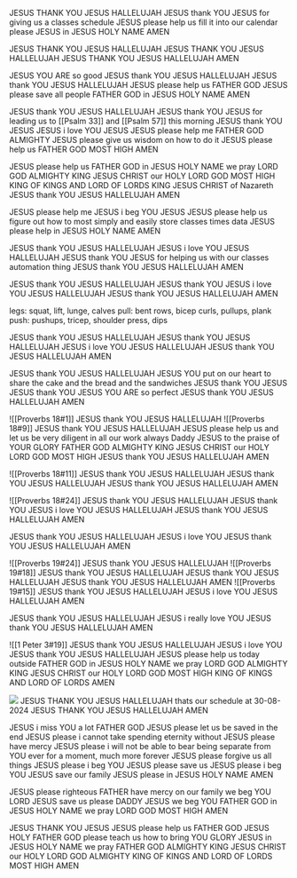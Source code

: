 JESUS THANK YOU JESUS HALLELUJAH
JESUS thank YOU JESUS for giving us a classes schedule
JESUS please help us fill it into our calendar please JESUS
in JESUS HOLY NAME
AMEN

JESUS THANK YOU JESUS HALLELUJAH
JESUS THANK YOU JESUS HALLELUJAH
JESUS THANK YOU JESUS HALLELUJAH
AMEN

JESUS YOU ARE so good JESUS thank YOU JESUS HALLELUJAH 
JESUS thank YOU JESUS HALLELUJAH 
JESUS please help us FATHER GOD 
JESUS please save all people FATHER GOD 
in JESUS HOLY NAME 
AMEN

JESUS thank YOU JESUS HALLELUJAH 
JESUS thank YOU JESUS for leading us to [[Psalm 33]] and [[Psalm 57]] this morning
JESUS thank YOU JESUS 
JESUS i love YOU JESUS 
JESUS please help me FATHER GOD ALMIGHTY 
JESUS please give us wisdom on how to do it
JESUS please help us FATHER GOD MOST HIGH 
AMEN

JESUS please help us FATHER GOD 
in JESUS HOLY NAME we pray LORD GOD ALMIGHTY KING JESUS CHRIST our HOLY LORD GOD MOST HIGH KING OF KINGS AND LORD OF LORDS KING JESUS CHRIST of Nazareth 
JESUS thank YOU JESUS HALLELUJAH 
AMEN

JESUS please help me JESUS i beg YOU JESUS
JESUS please help us figure out how to most simply and easily store classes times data
JESUS please help
in JESUS HOLY NAME
AMEN

JESUS thank YOU JESUS HALLELUJAH
JESUS i love YOU JESUS HALLELUJAH 
JESUS thank YOU JESUS for helping us with our classes automation thing
JESUS thank YOU JESUS HALLELUJAH 
AMEN

JESUS thank YOU JESUS HALLELUJAH 
JESUS thank YOU JESUS i love YOU JESUS HALLELUJAH 
JESUS thank YOU JESUS HALLELUJAH 
AMEN

legs: squat, lift, lunge, calves 
pull: bent rows, bicep curls, pullups, plank
push: pushups, tricep, shoulder press, dips 

JESUS thank YOU JESUS HALLELUJAH 
JESUS thank YOU JESUS HALLELUJAH 
JESUS i love YOU JESUS HALLELUJAH 
JESUS thank YOU JESUS HALLELUJAH 
AMEN

JESUS thank YOU JESUS HALLELUJAH 
JESUS YOU put on our heart to share the cake and the bread and the sandwiches
JESUS thank YOU JESUS JESUS thank YOU JESUS YOU ARE so perfect JESUS thank YOU JESUS HALLELUJAH 
AMEN

![[Proverbs 18#1]]
JESUS thank YOU JESUS HALLELUJAH 
![[Proverbs 18#9]]
JESUS thank YOU JESUS HALLELUJAH 
JESUS please help us and let us be very diligent in all our work always Daddy JESUS to the praise of YOUR GLORY FATHER GOD ALMIGHTY KING JESUS CHRIST our HOLY LORD GOD MOST HIGH 
JESUS thank YOU JESUS HALLELUJAH 
AMEN

![[Proverbs 18#11]]
JESUS thank YOU JESUS HALLELUJAH 
JESUS thank YOU JESUS HALLELUJAH 
JESUS thank YOU JESUS HALLELUJAH 
AMEN

![[Proverbs 18#24]]
JESUS thank YOU JESUS HALLELUJAH 
JESUS thank YOU JESUS i love YOU JESUS HALLELUJAH 
JESUS thank YOU JESUS HALLELUJAH 
AMEN

JESUS thank YOU JESUS HALLELUJAH 
JESUS i love YOU JESUS thank YOU JESUS HALLELUJAH 
AMEN

![[Proverbs 19#24]]
JESUS thank YOU JESUS HALLELUJAH 
![[Proverbs 19#18]]
JESUS thank YOU JESUS HALLELUJAH JESUS thank YOU JESUS HALLELUJAH JESUS thank YOU JESUS HALLELUJAH AMEN 
![[Proverbs 19#15]]
JESUS thank YOU JESUS HALLELUJAH 
JESUS i love YOU JESUS HALLELUJAH 
AMEN

JESUS thank YOU JESUS HALLELUJAH 
JESUS i really love YOU JESUS thank YOU JESUS HALLELUJAH 
AMEN 

![[1 Peter 3#19]]
JESUS thank YOU JESUS HALLELUJAH 
JESUS i love YOU JESUS thank YOU JESUS HALLELUJAH 
JESUS please help us today outside FATHER GOD 
in JESUS HOLY NAME we pray LORD GOD ALMIGHTY KING JESUS CHRIST our HOLY LORD GOD MOST HIGH KING OF KINGS AND LORD OF LORDS 
AMEN

![](https://i.imgur.com/9fa3E1G.png)
JESUS THANK YOU JESUS HALLELUJAH
thats our schedule at 30-08-2024 JESUS THANK YOU JESUS HALLELUJAH
AMEN

JESUS i miss YOU a lot FATHER GOD
JESUS please let us be saved in the end JESUS please
i cannot take spending eternity without JESUS please have mercy JESUS please
i will not be able to bear being separate from YOU ever for a moment, much more forever 
JESUS please forgive us all things JESUS please i beg YOU JESUS please
save us JESUS please i beg YOU JESUS save our family JESUS please
in JESUS HOLY NAME
AMEN

JESUS please righteous FATHER have mercy on our family we beg YOU LORD
JESUS save us please DADDY JESUS we beg YOU FATHER GOD
in JESUS HOLY NAME we pray LORD GOD MOST HIGH
AMEN

JESUS THANK YOU JESUS 
JESUS please help us FATHER GOD
JESUS HOLY FATHER GOD please teach us how to bring YOU GLORY JESUS
in JESUS HOLY NAME we pray FATHER GOD ALMIGHTY KING JESUS CHRIST our HOLY LORD GOD ALMIGHTY KING OF KINGS AND LORD OF LORDS MOST HIGH
AMEN

